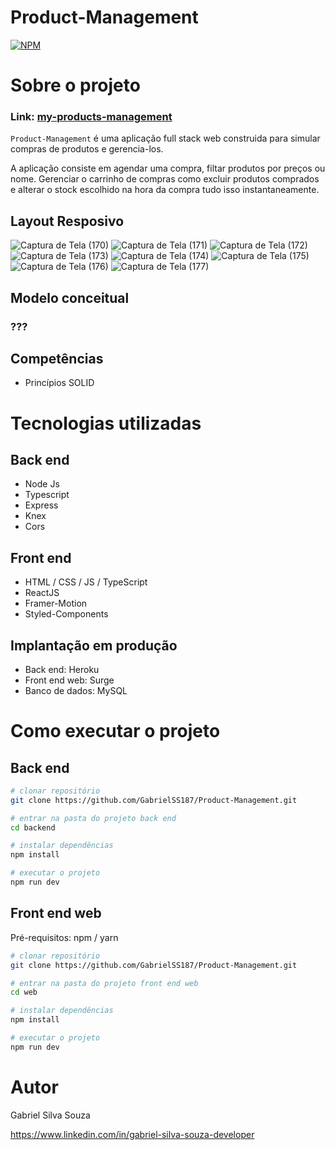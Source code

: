 # Product-Management
[![NPM](https://img.shields.io/npm/l/react)](https://github.com/GabrielSS187/Product-Management/blob/main/LICENSE) 

# Sobre o projeto

### Link: [my-products-management](https://my-products-management.surge.sh/)

``Product-Management`` é uma aplicação full stack web construida para simular compras de produtos e gerencia-los.

A aplicação consiste em agendar uma compra, filtar produtos por preços
ou nome. Gerenciar o carrinho de compras como excluir produtos comprados e alterar o stock escolhido na hora da compra tudo isso instantaneamente.

## Layout Resposivo
![Captura de Tela (170)](https://user-images.githubusercontent.com/86306877/179446803-9b8842eb-6639-41b2-89b6-7ba73f17fd97.png)
![Captura de Tela (171)](https://user-images.githubusercontent.com/86306877/179446805-a211996b-2ae3-4451-9aa3-389d83f3ecf2.png)
![Captura de Tela (172)](https://user-images.githubusercontent.com/86306877/179446807-72b37d95-555e-4405-8808-b7a1b75acd5a.png)
![Captura de Tela (173)](https://user-images.githubusercontent.com/86306877/179446810-0672ed4b-5345-4551-8231-9246e4c2c006.png)
![Captura de Tela (174)](https://user-images.githubusercontent.com/86306877/179446811-bf3a988c-36d9-4cfd-b3c6-20e139fa2f5f.png)
![Captura de Tela (175)](https://user-images.githubusercontent.com/86306877/179446815-7569018f-1560-4c74-a1df-570535df114e.png)
![Captura de Tela (176)](https://user-images.githubusercontent.com/86306877/179446816-05d24522-283b-4d25-a56d-08ff34a9dcae.png)
![Captura de Tela (177)](https://user-images.githubusercontent.com/86306877/179446818-50930cd3-666f-4244-8168-3908304535f0.png)

## Modelo conceitual
### ???

## Competências
- Princípios SOLID

# Tecnologias utilizadas
## Back end
- Node Js
- Typescript
- Express
- Knex
- Cors
## Front end
- HTML / CSS / JS / TypeScript
- ReactJS
- Framer-Motion
- Styled-Components
## Implantação em produção
- Back end: Heroku
- Front end web: Surge
- Banco de dados:  MySQL

# Como executar o projeto

## Back end

```bash
# clonar repositório
git clone https://github.com/GabrielSS187/Product-Management.git

# entrar na pasta do projeto back end
cd backend

# instalar dependências
npm install

# executar o projeto
npm run dev
```

## Front end web
Pré-requisitos: npm / yarn

```bash
# clonar repositório
git clone https://github.com/GabrielSS187/Product-Management.git

# entrar na pasta do projeto front end web
cd web

# instalar dependências
npm install

# executar o projeto
npm run dev
```

# Autor

Gabriel Silva Souza

https://www.linkedin.com/in/gabriel-silva-souza-developer
